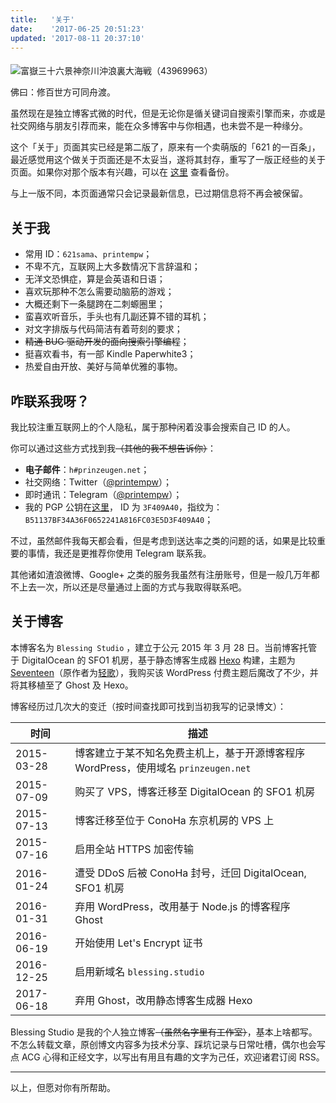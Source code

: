 ```yaml
---
title:   '关于'
date:    '2017-06-25 20:51:23'
updated: '2017-08-11 20:37:10'
---
```


<style>
    h1.post-title { display: none; }
    code { word-break: break-word; }
</style>

<img src="https://ooo.0o0.ooo/2017/06/25/594fdbd2960db.jpg" title="富嶽三十六景神奈川沖浪裏大海戦（43969963）" class="head-img" style="padding: 0; border: 0; border-radius: 0; margin-top: 5px;">

佛曰：修百世方可同舟渡。

虽然现在是独立博客式微的时代，但是无论你是循关键词自搜索引擎而来，亦或是社交网络与朋友引荐而来，能在众多博客中与你相遇，也未尝不是一种缘分。

这个「关于」页面其实已经是第二版了，原来有一个卖萌版的「621 的一百条」，最近感觉用这个做关于页面还是不太妥当，遂将其封存，重写了一版正经些的关于页面。如果你对那个版本有兴趣，可以在 [这里](https://blessing.studio/hyakujyou-of-621sama/) 查看备份。

与上一版不同，本页面通常只会记录最新信息，已过期信息将不再会被保留。

## 关于我

- 常用 ID：`621sama`、`printempw`；
- 不卑不亢，互联网上大多数情况下言辞温和；
- 无洋文恐惧症，算是会英语和日语；
- 喜欢玩那种不怎么需要动脑筋的游戏；
- 大概还剩下一条腿跨在二刺螈圈里；
- 蛮喜欢听音乐，手头也有几副还算不错的耳机；
- 对文字排版与代码简洁有着苛刻的要求；
- ~~精通 BUG 驱动开发的面向搜索引擎编程~~；
- 挺喜欢看书，有一部 Kindle Paperwhite3；
- 热爱自由开放、美好与简单优雅的事物。

## 咋联系我呀？

我比较注重互联网上的个人隐私，属于那种闲着没事会搜索自己 ID 的人。

你可以通过这些方式找到我~~（其他的我不想告诉你）~~：

- **电子邮件**：`h#prinzeugen.net`；
- 社交网络：Twitter（[@printempw](https://twitter.com/printempw)）；
- 即时通讯：Telegram（[@printempw](https://t.me/printempw)）；
- 我的 PGP 公钥在[这里](https://gist.github.com/printempw/5150ddd62a62a4ff4060bbec1fddc04a)， ID 为 `3F409A40`，指纹为：`B51137BF34A36F0652241A816FC03E5D3F409A40`；

不过，虽然邮件我每天都会看，但是考虑到送达率之类的问题的话，如果是比较重要的事情，我还是更推荐你使用 Telegram 联系我。

其他诸如渣浪微博、Google+ 之类的服务我虽然有注册账号，但是一般几万年都不上去一次，所以还是尽量通过上面的方式与我取得联系吧。

## 关于博客

本博客名为 `Blessing Studio` ，建立于公元 2015 年 3 月 28 日。当前博客托管于 DigitalOcean 的 SFO1 机房，基于静态博客生成器 [Hexo](https://hexo.io/) 构建，主题为 [Seventeen](https://qaq.cat/kotori/100)（原作者为[轻歌](https://qaq.cat/)），我购买该 WordPress 付费主题后魔改了不少，并将其移植至了 Ghost 及 Hexo。

博客经历过几次大的变迁（按时间查找即可找到当初我写的记录博文）：

| 时间         | 描述                                       |
| ---------- | ---------------------------------------- |
| 2015-03-28 | 博客建立于某不知名免费主机上，基于开源博客程序 WordPress，使用域名 `prinzeugen.net` |
| 2015-07-09 | 购买了 VPS，博客迁移至 DigitalOcean 的 SFO1 机房     |
| 2015-07-13 | 博客迁移至位于 ConoHa 东京机房的 VPS 上               |
| 2015-07-16 | 启用全站 HTTPS 加密传输                          |
| 2016-01-24 | 遭受 DDoS 后被 ConoHa 封号，迁回 DigitalOcean, SFO1 机房 |
| 2016-01-31 | 弃用 WordPress，改用基于 Node.js 的博客程序 Ghost    |
| 2016-06-19 | 开始使用 Let's Encrypt 证书                    |
| 2016-12-25 | 启用新域名 `blessing.studio`                  |
| 2017-06-18 | 弃用 Ghost，改用静态博客生成器 Hexo                  |

Blessing Studio 是我的个人独立博客~~（虽然名字里有工作室）~~，基本上啥都写。不怎么转载文章，原创博文内容多为技术分享、踩坑记录与日常吐槽，偶尔也会写点 ACG 心得和正经文字，以写出有用且有趣的文字为己任，欢迎诸君订阅 RSS。

-----------

以上，但愿对你有所帮助。